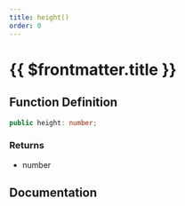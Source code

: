 ```yaml
---
title: height()
order: 0
---
```


# {{ $frontmatter.title }}

<!--@include: ./height_partial_header.md-->

## Function Definition

```ts
public height: number;
```

### Returns

* number

## Documentation

<!--@include: ./height_partial_footer.md-->
